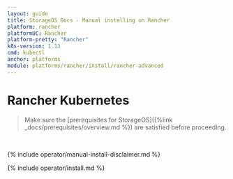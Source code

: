 ```yaml
---
layout: guide
title: StorageOS Docs - Manual installing on Rancher
platform: rancher
platformUC: Rancher
platform-pretty: "Rancher"
k8s-version: 1.13
cmd: kubectl
anchor: platforms
module: platforms/rancher/install/rancher-advanced
---
```


# Rancher Kubernetes

> Make sure the 
> [prerequisites for StorageOS]({%link  _docs/prerequisites/overview.md %}) are
> satisfied before proceeding.

&nbsp;

{% include operator/manual-install-disclaimer.md %}

{% include operator/install.md %}
